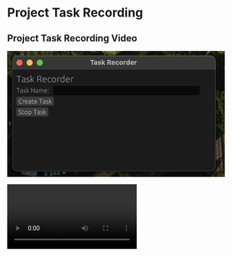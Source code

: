 # Project Task Recording

## Project Task Recording Video

![Project Task Recording](image1.png)

![Project Task Recording](https://raw.githubusercontent.com/TarunVishwakarma1/rust-dockable-app-assignment/main/recording.mp4)